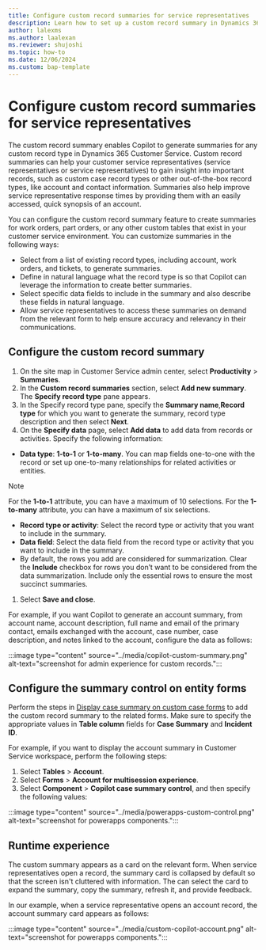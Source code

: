 ```yaml
---
title: Configure custom record summaries for service representatives
description: Learn how to set up a custom record summary in Dynamics 365 Customer Service.
author: lalexms 
ms.author: laalexan
ms.reviewer: shujoshi
ms.topic: how-to 
ms.date: 12/06/2024
ms.custom: bap-template 
---
```


# Configure custom record summaries for service representatives

The custom record summary enables Copilot to generate summaries for any custom record type in Dynamics 365 Customer Service. Custom record summaries can help your customer service representatives (service representatives or service representatives) to gain insight into important records, such as custom case record types or other out-of-the-box record types, like account and contact information. Summaries also help improve service representative response times by providing them with an easily accessed, quick synopsis of an account.

You can configure the custom record summary feature to create summaries for work orders, part orders, or any other custom tables that exist in your customer service environment. You can customize summaries in the following ways:
- Select from a list of existing record types, including account, work orders, and tickets, to generate summaries.
- Define in natural language what the record type is so that Copilot can leverage the information to create better summaries.
- Select specific data fields to include in the summary and also describe these fields in natural language.
- Allow service representatives to access these summaries on demand from the relevant form to help ensure accuracy and relevancy in their communications.

## Configure the custom record summary

1. On the site map in Customer Service admin center, select **Productivity** > **Summaries**.
1. In the **Custom record summaries** section, select **Add new summary**. The **Specify record type** pane appears.
1. In the Specify record type pane, specify the **Summary name**,**Record type** for which you want to generate the summary, record type description and then select **Next**.  
1. On the **Specify data** page, select **Add data** to add data from records or activities. Specify the following information:
  - **Data type**: **1-to-1** or **1-to-many**. You can map fields one-to-one with the record or set up one-to-many relationships for related activities or entities.
   > [!Note]
   > For the **1-to-1** attribute, you can have a maximum of 10 selections. For the **1-to-many** attribute, you can have a maximum of six selections.
  - **Record type or activity**: Select the record type or activity that you want to include in the summary.
  - **Data field**: Select the data field from the record type or activity that you want to include in the summary.
  - By default, the rows you add are considered for summarization. Clear the **Include** checkbox for rows you don’t want to be considered from the data summarization. Include only the essential rows to ensure the most succinct summaries.
1. Select **Save and close**.

For example, if you want Copilot to generate an account summary, from account name, account description, full name and email of the primary contact, emails exchanged with the account, case number, case description, and notes linked to the account, configure the data as follows:

:::image type="content" source="../media/copilot-custom-summary.png" alt-text="screenshot for admin experience for custom records.":::


## Configure the summary control on entity forms

Perform the steps in [Display case summary on custom case forms](copilot-powerapps-settings.md) to add the custom record summary to the related forms. Make sure to specify the appropriate values in **Table column** fields for **Case Summary** and **Incident ID**.

For example, if you want to display the account summary in Customer Service workspace, perform the following steps:
1. Select **Tables** > **Account**.
1. Select **Forms** > **Account for multisession experience**.
1. Select **Component** > **Copilot case summary control**, and then specify the following values:

:::image type="content" source="../media/powerapps-custom-control.png" alt-text="screenshot for powerapps components.":::

## Runtime experience

The custom summary appears as a card on the relevant form. When service representatives open a record, the summary card is collapsed by default so that the screen isn't cluttered with information. The can select the card to expand the summary, copy the summary, refresh it, and provide feedback.

In our example, when a service representative opens an account record, the account summary card appears as follows:

:::image type="content" source="../media/custom-copilot-account.png" alt-text="screenshot for powerapps components.":::
